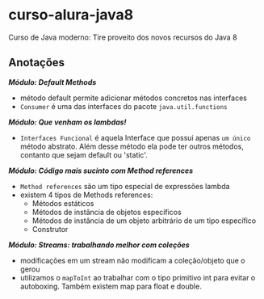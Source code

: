 # curso-alura-java8
Curso de Java moderno: Tire proveito dos novos recursos do Java 8

## Anotações
***Módulo: Default Methods***
- método default permite adicionar métodos concretos nas interfaces
- `Consumer` é uma das interfaces do pacote `java.util.functions`

***Módulo: Que venham os lambdas!***
- `Interfaces Funcional` é aquela Interface que possui apenas `um único` método abstrato. Além desse método ela pode ter outros métodos, contanto que sejam default ou 'static'.

***Módulo: Código mais sucinto com Method references***
-  `Method references` são um tipo especial de expressões lambda
- existem 4 tipos de Methods references:
  - Métodos estáticos
  - Métodos de instância de objetos específicos
  - Métodos de instância de um objeto arbitrário de um tipo específico
  - Construtor

***Módulo: Streams: trabalhando melhor com coleções***
  - modificações em um stream não modificam a coleção/objeto que o gerou
  - utilizamos o `mapToInt` ao trabalhar com o tipo primitivo int para evitar o autoboxing. Também existem map para float e double.
